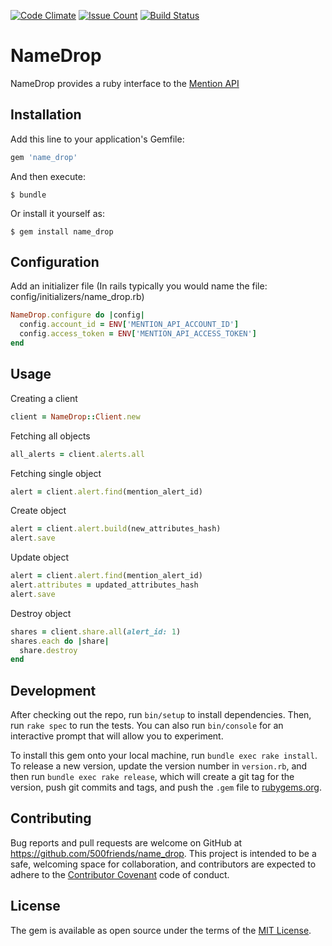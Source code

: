 [![Code Climate](https://codeclimate.com/github/500friends/name_drop/badges/gpa.svg)](https://codeclimate.com/github/500friends/name_drop)
[![Issue Count](https://codeclimate.com/github/500friends/name_drop/badges/issue_count.svg)](https://codeclimate.com/github/500friends/name_drop)
[![Build Status](https://travis-ci.org/500friends/name_drop.svg?branch=master)](https://travis-ci.org/500friends/name_drop)

# NameDrop

NameDrop provides a ruby interface to the [Mention API](https://dev.mention.com/current/index.html)

## Installation

Add this line to your application's Gemfile:

```ruby
gem 'name_drop'
```

And then execute:

    $ bundle

Or install it yourself as:

    $ gem install name_drop
## Configuration
Add an initializer file
(In rails typically you would name the file: config/initializers/name_drop.rb)

```ruby
NameDrop.configure do |config|
  config.account_id = ENV['MENTION_API_ACCOUNT_ID']
  config.access_token = ENV['MENTION_API_ACCESS_TOKEN']
end
```


## Usage

Creating a client
```ruby
client = NameDrop::Client.new
```

Fetching all objects
```ruby
all_alerts = client.alerts.all
```

Fetching single object
```ruby
alert = client.alert.find(mention_alert_id)
```

Create object
```ruby
alert = client.alert.build(new_attributes_hash)
alert.save
```

Update object
```ruby
alert = client.alert.find(mention_alert_id)
alert.attributes = updated_attributes_hash
alert.save
```

Destroy object
```ruby
shares = client.share.all(alert_id: 1)
shares.each do |share|
  share.destroy
end
```

## Development

After checking out the repo, run `bin/setup` to install dependencies. Then, run `rake spec` to run the tests. You can also run `bin/console` for an interactive prompt that will allow you to experiment.

To install this gem onto your local machine, run `bundle exec rake install`. To release a new version, update the version number in `version.rb`, and then run `bundle exec rake release`, which will create a git tag for the version, push git commits and tags, and push the `.gem` file to [rubygems.org](https://rubygems.org).

## Contributing

Bug reports and pull requests are welcome on GitHub at https://github.com/500friends/name_drop. This project is intended to be a safe, welcoming space for collaboration, and contributors are expected to adhere to the [Contributor Covenant](http://contributor-covenant.org) code of conduct.


## License

The gem is available as open source under the terms of the [MIT License](http://opensource.org/licenses/MIT).

